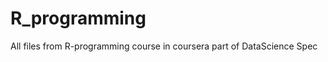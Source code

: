 R_programming
=============

All files from R-programming course in coursera part of DataScience Spec
